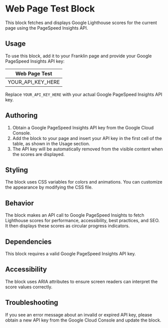 # Web Page Test Block

This block fetches and displays Google Lighthouse scores for the current page using the PageSpeed Insights API.

## Usage

To use this block, add it to your Franklin page and provide your Google PageSpeed Insights API key:

| Web Page Test |
|---------------|
| YOUR_API_KEY_HERE |

Replace `YOUR_API_KEY_HERE` with your actual Google PageSpeed Insights API key.

## Authoring

1. Obtain a Google PageSpeed Insights API key from the Google Cloud Console.
2. Add the block to your page and insert your API key in the first cell of the table, as shown in the Usage section.
3. The API key will be automatically removed from the visible content when the scores are displayed.

## Styling

The block uses CSS variables for colors and animations. You can customize the appearance by modifying the CSS file.

## Behavior

The block makes an API call to Google PageSpeed Insights to fetch Lighthouse scores for performance, accessibility, best practices, and SEO. It then displays these scores as circular progress indicators.

## Dependencies

This block requires a valid Google PageSpeed Insights API key.

## Accessibility

The block uses ARIA attributes to ensure screen readers can interpret the score values correctly.

## Troubleshooting

If you see an error message about an invalid or expired API key, please obtain a new API key from the Google Cloud Console and update the block.
